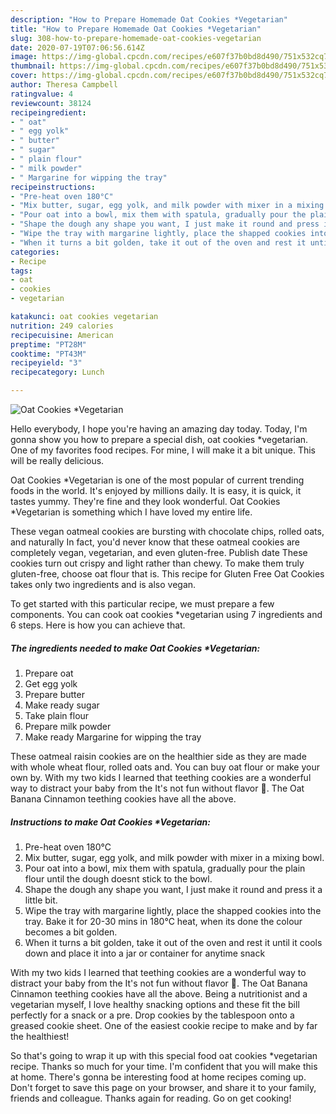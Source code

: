 ```yaml
---
description: "How to Prepare Homemade Oat Cookies *Vegetarian"
title: "How to Prepare Homemade Oat Cookies *Vegetarian"
slug: 308-how-to-prepare-homemade-oat-cookies-vegetarian
date: 2020-07-19T07:06:56.614Z
image: https://img-global.cpcdn.com/recipes/e607f37b0bd8d490/751x532cq70/oat-cookies-vegetarian-recipe-main-photo.jpg
thumbnail: https://img-global.cpcdn.com/recipes/e607f37b0bd8d490/751x532cq70/oat-cookies-vegetarian-recipe-main-photo.jpg
cover: https://img-global.cpcdn.com/recipes/e607f37b0bd8d490/751x532cq70/oat-cookies-vegetarian-recipe-main-photo.jpg
author: Theresa Campbell
ratingvalue: 4
reviewcount: 38124
recipeingredient:
- " oat"
- " egg yolk"
- " butter"
- " sugar"
- " plain flour"
- " milk powder"
- " Margarine for wipping the tray"
recipeinstructions:
- "Pre-heat oven 180°C"
- "Mix butter, sugar, egg yolk, and milk powder with mixer in a mixing bowl."
- "Pour oat into a bowl, mix them with spatula, gradually pour the plain flour until the dough doesnt stick to the bowl."
- "Shape the dough any shape you want, I just make it round and press it a little bit."
- "Wipe the tray with margarine lightly, place the shapped cookies into the tray. Bake it for 20-30 mins in 180°C heat, when its done the colour becomes a bit golden."
- "When it turns a bit golden, take it out of the oven and rest it until it cools down and place it into a jar or container for anytime snack"
categories:
- Recipe
tags:
- oat
- cookies
- vegetarian

katakunci: oat cookies vegetarian 
nutrition: 249 calories
recipecuisine: American
preptime: "PT28M"
cooktime: "PT43M"
recipeyield: "3"
recipecategory: Lunch

---
```



![Oat Cookies *Vegetarian](https://img-global.cpcdn.com/recipes/e607f37b0bd8d490/751x532cq70/oat-cookies-vegetarian-recipe-main-photo.jpg)

Hello everybody, I hope you're having an amazing day today. Today, I'm gonna show you how to prepare a special dish, oat cookies *vegetarian. One of my favorites food recipes. For mine, I will make it a bit unique. This will be really delicious.

Oat Cookies *Vegetarian is one of the most popular of current trending foods in the world. It's enjoyed by millions daily. It is easy, it is quick, it tastes yummy. They're fine and they look wonderful. Oat Cookies *Vegetarian is something which I have loved my entire life.

These vegan oatmeal cookies are bursting with chocolate chips, rolled oats, and naturally In fact, you&#39;d never know that these oatmeal cookies are completely vegan, vegetarian, and even gluten-free. Publish date These cookies turn out crispy and light rather than chewy. To make them truly gluten-free, choose oat flour that is. This recipe for Gluten Free Oat Cookies takes only two ingredients and is also vegan.


To get started with this particular recipe, we must prepare a few components. You can cook oat cookies *vegetarian using 7 ingredients and 6 steps. Here is how you can achieve that.

<!--inarticleads1-->

##### The ingredients needed to make Oat Cookies *Vegetarian:

1. Prepare  oat
1. Get  egg yolk
1. Prepare  butter
1. Make ready  sugar
1. Take  plain flour
1. Prepare  milk powder
1. Make ready  Margarine for wipping the tray


These oatmeal raisin cookies are on the healthier side as they are made with whole wheat flour, rolled oats and. You can buy oat flour or make your own by. With my two kids I learned that teething cookies are a wonderful way to distract your baby from the It&#39;s not fun without flavor 🙂. The Oat Banana Cinnamon teething cookies have all the above. 

<!--inarticleads2-->

##### Instructions to make Oat Cookies *Vegetarian:

1. Pre-heat oven 180°C
1. Mix butter, sugar, egg yolk, and milk powder with mixer in a mixing bowl.
1. Pour oat into a bowl, mix them with spatula, gradually pour the plain flour until the dough doesnt stick to the bowl.
1. Shape the dough any shape you want, I just make it round and press it a little bit.
1. Wipe the tray with margarine lightly, place the shapped cookies into the tray. Bake it for 20-30 mins in 180°C heat, when its done the colour becomes a bit golden.
1. When it turns a bit golden, take it out of the oven and rest it until it cools down and place it into a jar or container for anytime snack


With my two kids I learned that teething cookies are a wonderful way to distract your baby from the It&#39;s not fun without flavor 🙂. The Oat Banana Cinnamon teething cookies have all the above. Being a nutritionist and a vegetarian myself, I love healthy snacking options and these fit the bill perfectly for a snack or a pre. Drop cookies by the tablespoon onto a greased cookie sheet. One of the easiest cookie recipe to make and by far the healthiest! 

So that's going to wrap it up with this special food oat cookies *vegetarian recipe. Thanks so much for your time. I'm confident that you will make this at home. There's gonna be interesting food at home recipes coming up. Don't forget to save this page on your browser, and share it to your family, friends and colleague. Thanks again for reading. Go on get cooking!
